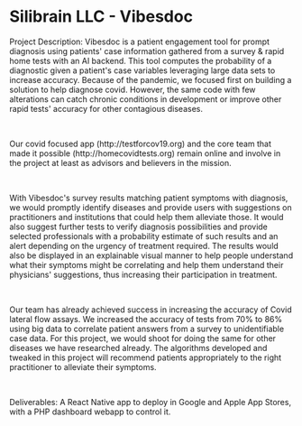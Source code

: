 <h1>Silibrain LLC - Vibesdoc</h1>

<p>Project Description: Vibesdoc is a patient engagement tool for prompt diagnosis using 
patients' case information gathered from a survey & rapid home tests with an AI backend. 
This tool computes the probability of a diagnostic given a patient's case variables leveraging 
large data sets to increase accuracy. Because of the pandemic, we focused first on building a 
solution to help diagnose covid. However, the same code with few alterations can catch 
chronic conditions in development or improve other rapid tests' accuracy for other 
contagious diseases.</p><br>
 
<p>Our covid focused app (http://testforcov19.org) and the core team that made it possible 
(http://homecovidtests.org) remain online and involve in the project at least as advisors 
and believers in the mission.</p><br> 
 
<p>With Vibesdoc's survey results matching patient symptoms with diagnosis, we would 
promptly identify diseases and provide users with suggestions on practitioners and 
institutions that could help them alleviate those. It would also suggest further tests to verify 
diagnosis possibilities and provide selected professionals with a probability estimate of 
such results and an alert depending on the urgency of treatment required. The results 
would also be displayed in an explainable visual manner to help people understand what 
their symptoms might be correlating and help them understand their physicians' 
suggestions, thus increasing their participation in treatment.</p><br>
 
<p>Our team has already achieved success in increasing the accuracy of Covid lateral flow 
assays. We increased the accuracy of tests from 70% to 86% using big data to correlate 
patient answers from a survey to unidentifiable case data. For this project, we would shoot 
for doing the same for other diseases we have researched already. The algorithms 
developed and tweaked in this project will recommend patients appropriately to the right 
practitioner to alleviate their symptoms.</p><br>
  
<p>Deliverables: A React Native app to deploy in Google and Apple App Stores, with a PHP 
dashboard webapp to control it.</p><br>

